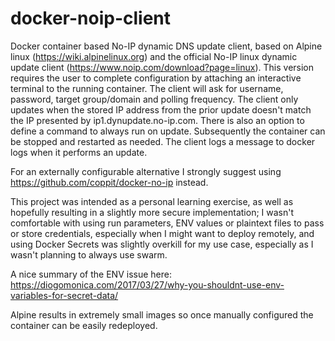 # docker-noip-client

Docker container based No-IP dynamic DNS update client, based on Alpine linux (https://wiki.alpinelinux.org) and the official No-IP linux dynamic update client (https://www.noip.com/download?page=linux).
This version requires the user to complete configuration by attaching an interactive terminal to the running container.
The client will ask for username, password, target group/domain and polling frequency. The client only updates when the stored IP address from the prior update doesn't match the IP presented by ip1.dynupdate.no-ip.com. There is also an option to define a command to always run on update.
Subsequently the container can be stopped and restarted as needed.
The client logs a message to docker logs when it performs an update.

For an externally configurable alternative I strongly suggest using 
https://github.com/coppit/docker-no-ip instead.

This project was intended as a personal learning exercise, as well as hopefully resulting in a slightly more secure implementation; 
I wasn't comfortable with using run parameters, ENV values or plaintext files to pass or store credentials, especially when I might want to deploy remotely, and using Docker Secrets was slightly overkill for my use case, especially as I wasn't planning to always use swarm.

A nice summary of the ENV issue here: https://diogomonica.com/2017/03/27/why-you-shouldnt-use-env-variables-for-secret-data/

Alpine results in extremely small images so once manually configured the container can be easily redeployed.
